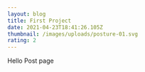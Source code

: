 ```yaml
---
layout: blog
title: First Project
date: 2021-04-23T18:41:26.105Z
thumbnail: /images/uploads/posture-01.svg
rating: 2
---
```

Hello Post page